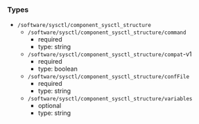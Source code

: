### Types

- `/software/sysctl/component_sysctl_structure`
    - `/software/sysctl/component_sysctl_structure/command`
        - required
        - type: string
    - `/software/sysctl/component_sysctl_structure/compat`-v1
        - required
        - type: boolean
    - `/software/sysctl/component_sysctl_structure/confFile`
        - required
        - type: string
    - `/software/sysctl/component_sysctl_structure/variables`
        - optional
        - type: string
